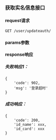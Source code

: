 
### 获取实名信息接口

#### request请求

    GET /user/updateauth/

#### params参数

#### response响应

##### 失败响应1：

    {
        'code': 902,
        'msg': '登录超时'
    }

##### 成功响应：

    {
        'code': 200,
        'id_name': xxx,
        'id_card': xxx
    }